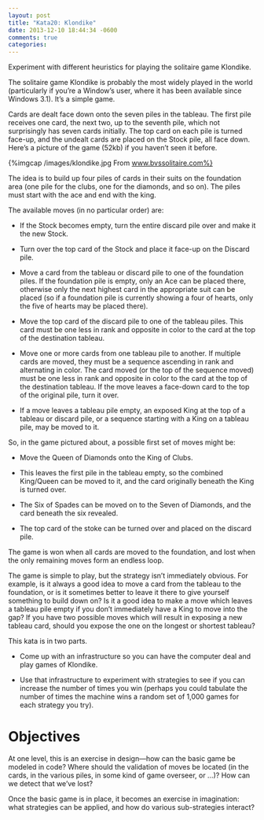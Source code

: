 ```yaml
---
layout: post
title: "Kata20: Klondike"
date: 2013-12-10 18:44:34 -0600
comments: true
categories: 
---
```


Experiment with different heuristics for playing the solitaire game Klondike.

<!-- more -->

The solitaire game Klondike is probably the most widely played in the
world (particularly if you’re a Window’s user, where it has been
available since Windows 3.1). It’s a simple game.

Cards are dealt face down onto the seven piles in the tableau. The
first pile receives one card, the next two, up to the seventh pile,
which not surprisingly has seven cards initially. The top card on each
pile is turned face-up, and the undealt cards are placed on the Stock
pile, all face down. Here’s a picture of the game (52kb) if you
haven’t seen it before.

{%imgcap /images/klondike.jpg From www.bvssolitaire.com%}

The idea is to build up four piles of cards in their suits on the
foundation area (one pile for the clubs, one for the diamonds, and so
on). The piles must start with the ace and end with the king.

The available moves (in no particular order) are:

* If the Stock becomes empty, turn the entire discard pile over and
  make it the new Stock.
  
* Turn over the top card of the Stock and place it face-up on the
  Discard pile.
  
* Move a card from the tableau or discard pile to one of the
  foundation piles. If the foundation pile is empty, only an Ace can
  be placed there, otherwise only the next highest card in the
  appropriate suit can be placed (so if a foundation pile is currently
  showing a four of hearts, only the five of hearts may be placed
  there).
  
* Move the top card of the discard pile to one of the tableau
  piles. This card must be one less in rank and opposite in color to
  the card at the top of the destination tableau.
  
* Move one or more cards from one tableau pile to another. If multiple
  cards are moved, they must be a sequence ascending in rank and
  alternating in color. The card moved (or the top of the sequence
  moved) must be one less in rank and opposite in color to the card at
  the top of the destination tableau. If the move leaves a face-down
  card to the top of the original pile, turn it over.

* If a move leaves a tableau pile empty, an exposed King at the top of
  a tableau or discard pile, or a sequence starting with a King on a
  tableau pile, may be moved to it.

So, in the game pictured about, a possible first set of moves might be:

* Move the Queen of Diamonds onto the King of Clubs.

* This leaves the first pile in the tableau empty, so the combined
  King/Queen can be moved to it, and the card originally beneath the
  King is turned over.

* The Six of Spades can be moved on to the Seven of Diamonds,
  and the card beneath the six revealed.

* The top card of the stoke can be turned over and placed on the
  discard pile.

The game is won when all cards are moved to the foundation, and lost
when the only remaining moves form an endless loop.

The game is simple to play, but the strategy isn’t immediately
obvious. For example, is it always a good idea to move a card from the
tableau to the foundation, or is it sometimes better to leave it there
to give yourself something to build down on? Is it a good idea to make
a move which leaves a tableau pile empty if you don’t immediately have
a King to move into the gap? If you have two possible moves which will
result in exposing a new tableau card, should you expose the one on
the longest or shortest tableau?

This kata is in two parts.

* Come up with an infrastructure so you can have the computer deal and
  play games of Klondike.

* Use that infrastructure to experiment with strategies to see if you
  can increase the number of times you win (perhaps you could tabulate
  the number of times the machine wins a random set of 1,000 games for
  each strategy you try).

# Objectives

At one level, this is an exercise in design—how can the basic game be
modeled in code? Where should the validation of moves be located (in
the cards, in the various piles, in some kind of game overseer, or …)?
How can we detect that we’ve lost?

Once the basic game is in place, it becomes an exercise in
imagination: what strategies can be applied, and how do various
sub-strategies interact?
